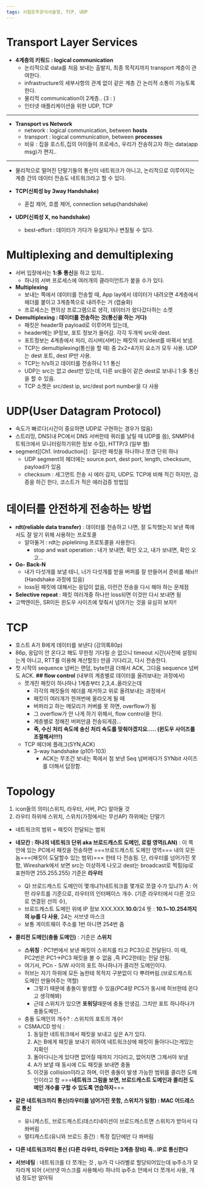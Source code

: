 ```yaml
---
tags: 시험은주관식서술형, TCP, UDP
---
```

# Transport Layer Services
- **4계층의 키워드 : logical communication**
	- 논리적으로 data를 처음 보내는 출발지, 최종 목적지까지 transport 계층이 관여한다.
	- infrastructure의 세부사항의 관계 없이 같은 계층 간 논리적 소통이 가능토록 한다.
	- 물리적 communication이 2계층.. (3 : )
	- 인터넷 애플리케이션을 위한 UDP, TCP
---
- **Transport vs Network**
	- network : logical communication, between **hosts**
	- transport : logical communication, between **processes**
	- 비유 : 집을 호스트,집의 아이들이 프로세스, 우리가 전송하고자 하는 data(app msg)가 편지..
---
- 물리적으로 떨어진 단말기들의 통신이 네트워크가 아니고, 논리적으로 이루어지는 계층 간의 데이터 전송도 네트워크라고 할 수 있다.

- **TCP(신뢰성 by 3way Handshake)**
	- 혼잡 제어, 흐름 제어, connection setup(handshake)
- **UDP(신뢰성 X, no handshake)**
	- best-effort : 데이터가 가다가 유실되거나 변질될 수 있다.

# Multiplexing and demultiplexing

- 서버 입장에서는 **1:多 통신**을 하고 있지..
	- 하나의 서버 프로세스에 여러개의 클라이언트가 붙을 수가 있다.
- **Multiplexing** 
	- 보내는 쪽에서 데이터를 전송할 때, App lay에서 데이터가 내려오면 4계층에서 헤더를 붙이고 3계층쪽으로 내려주는 거 (캡슐화)
	- 프로세스는 편의상 프로그램으로 생각, 데이터가 왔다갔다하는 소켓
- **Demultiplexing : 데이터를 전송하는 것(통신을 하는 거다)**
	- 패킷은 header와 payload로 이루어져 있는데,
	- header에는 IP정보, 포트 정보가 들어감. 각각 두개씩 src와 dest.
	- 포트정보는 4계층에서 처리, 리시버(서버)는 패킷의 src/dest를 바꿔서 보냄.
	- TCP는 demultiplexing(통신을 할 때) 중 2x2=4가지 요소가 모두 사용. UDP는 dest 포트, dest IP만 사용.
	- TCP는 h/s하고 데이터를 전송하니 1:1 통신
	- UDP는 src는 없고 dest만 있는데, 다른 src들이 같은 dest로 보내니 1:多 통신을 할 수 있음.
	- TCP 소켓은 src/dest ip, src/dest port number을 다 사용

# UDP(User Datagram Protocol)

- 속도가 빠르다(시간이 중요하면 UDP로 구현하는 경우가 많음)
- 스트리밍, DNS(내 PC에서 DNS 서버한테 쿼리를 날릴 때 UDP를 씀), SNMP(네트워크에서 모니터링하기위한 정보 수집), HTTP/3 (일부 웹)
- segment[[Ch1. Introduction]] : 길다란 패킷을 하나하나 쪼갠 단위 하나
	- UDP segment의 헤더에는 source port, dest port, length, checksum, payload가 있음
	- checksum : 세그먼트 전송 시 에러 감지, UDP도 TCP에 비해 적긴 하지만, 검증을 하긴 한다, 코스트가 적은 에러검증 방법임

# 데이터를 안전하게 전송하는 방법

- **rdt(reliable data transfer)** : 데이터를 전송하고 나면, 잘 도착했는지 보낸 쪽에서도 잘 알기 위해 사용하는 프로토콜
	- 알아둘거 : rdt는 piplelining 프로토콜을 사용한다.
		- stop and wait operation : 내가 보내면, 확인 오고, 내가 보내면, 확인 오고...
- **Go- Back-N**
	- 내가 다섯개를 보낼 테니, 너가 다섯개를 받을 버퍼를 잘 만들어서 준비를 해놔!! (Handshake 과정에 있음)
	- loss된 패킷에 대해서는 응답이 없음, 이런건 전송을 다시 해야 하는 문제점
- **Selective repeat** : 패킷 여러개중 하나만 loss되면 이것만 다시 보내면 됨 
- 고백엔이든, SR이든 윈도우 사이즈에 맞춰서 넘어가는 것을 유심히 보자!!

# TCP

- 호스트 A가 B에게 데이터를 보낸다 (강의록80p)
- 86p, 응답이 안 온다고 해도 무한정 기다릴 순 없으니 timeout 시간(사전에 설정되는게 아니고, RTT를 이용해 계산할듯) 만큼 기다리고, 다시 전송한다.
- 첫 시작의 sequence 넘버는 랜덤, byte만큼 더해서 ACK, 그다음 sequence 넘버도 ACK.
	**## flow control** (내부의 계층별로 데이터를 올려보내는 과정에서)
	- 쪼개진 패킷이 하나하나 1계층부터 2,3,4..올라오는데
		- 각각의 패킷들의 헤더를 제거하고 위로 올려보내는 과정에서
		- 패킷이 여러개가 한꺼번에 올라오게 될 때
		- 버퍼라고 하는 메모리가 커버를 못 하면, overflow가 됨
		- 그 overflow가 안 나게 하기 위해서, flow control을 한다.
		- 계층별로 정해진 버퍼만큼 전송되게끔...
		- **즉, 수신 처리 속도에 송신 처리 속도를 맞춰야겠지요..... (윈도우 사이즈를 조절해서!!!!)**
	- TCP 헤더에 플래그(SYN,ACK) 
		- 3-way handshake (p101-103)
			- ACK는 무조건 보내는 쪽에서 첨 보낸 Seq 넘버에다가 SYNbit 사이즈를 더해서 답장함.

# Topology

1. icon들의 의미(스위치, 라우터, 서버, PC) 알아둘 것
2. 라우터 하위에 스위치, 스위치(가정에서는 무선AP) 하위에는 단말기
- 네트워크의 범위 = 패킷이 전달되는 범위
- **네모칸 : 하나의 네트워크 단위 aka 브로드캐스트 도메인, 로컬 영역(LAN)** : 이 쪽 안에 있는 PC에서 패킷을 전송하면 ===브로드캐스트 도메인 영역=== 내의 모든 놈===(패킷이 도달할수 있는 범위)=== 한테 다 전송됨. 단, 라우터를 넘어가진 못함, Wireshark에서 보면 src는 이상하게 나오고 dest는 broadcast로 찍힘(ip로 표현하면 255.255.255) 기준은 **라우터**
	- Q) 브로드캐스트 도메인이 몇개냐?(네트워크를 몇개로 쪼갤 수가 있냐?) A : 어떤 라우트를 기준으로, 라우터의 인터페이스 개수. (기준 라우터에서 다른 것으로 연결된 선의 수),
	- 브로드캐스트 도메인 위에 IP 정보 XXX.XXX.**10.0**/24 뜻 : **10.1~10.254까지의 ip를 다 사용**, 24는 서브넷 마스크
	- 보통 게이트웨이 주소를 1번 아니면 254번 줌
- **콜리전 도메인(충돌 도메인)** : 기준은 **스위치**
	- **스위칭** : PC1번에서 보낸 패킷이 스위치를 타고 PC3으로 전달된다. 이 때, PC2번은 PC1->PC3 패킷을 볼 수 없음 ,즉 PC2한테는 전달 안됨.
	- 여기서, PCn - S/W 사이의 포트 하나하나가 콜리전 도메인이다.
	- 허브는 자기 하위에 모든 놈한테 목적지 구분없이 다 뿌려버림.(브로드캐스트 도메인 만들어주는 역할)
		- 그렇기 때문에 충돌이 발생할 수 있음(PC4랑 PC5가 동시에 허브한테 쏜다고 생각해봐)
		- 근데 스위치가 있으면 **포워딩**때문에 충돌 안생김. 그치만 포트 하나하나가 충돌도메인..
	- 충돌 도메인의 개수? : 스위치의 포트의 개수!
	- CSMA/CD 방식 : 
		1. 동일한 네트워크에서 패킷을 보내고 싶은 A가 있다.
		2. A는 B에게 패킷을 보내기 위하여 네트워크상에 패킷이 돌아다니는게있는지확인
		3. 돌아다니는게 있다면 없어질 때까지 기다리고, 없어지면 그제서야 보냄
		4. A가 보낼 때 동시에 C도 패킷을 보내면 충돌
		5. 이것을 collision이라고 하며, 이런 충돌이 발생 가능한 범위를 콜리전 도메인이라고 함
	===**네트워크 그림을 보면, 브로드캐스트 도메인과 콜리전 도메인 개수를 구할 수 있도록 연습하자**===

- **같은 네트워크끼리 통신(라우터를 넘어가진 못함, 스위치가 일함) : MAC 어드레스로 통신**
	- 유니캐스트, 브로드캐스트(데스티네이션이 브로드캐스트면 스위치가 받아서 다 쏴버림
	- 멀티캐스트(유니와 브로드 중간) : 특정 집단에만 다 쏴버림
- **다른 네트워크끼리 통신 (다른 라우터, 라우터는 3계층 장비) 즉.. IP로 통신한다**
- **서브네팅** : 네트워크를 더 쪼개는 것 , ip가 각 나라별로 할당되어있는데 ip주소가 모자라게 되어 (서브넷 마스크를 사용해서) 하나의 ip주소 안에서 더 쪼개서 사용, 개념 정도만 알아둬
